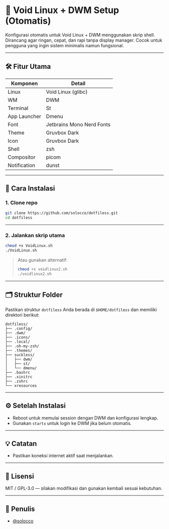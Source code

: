 # 🐧 Void Linux + DWM Setup (Otomatis)

Konfigurasi otomatis untuk Void Linux + DWM menggunakan skrip shell. Dirancang agar ringan, cepat, dan rapi tanpa display manager. Cocok untuk pengguna yang ingin sistem minimalis namun fungsional.

---

## 🛠️ Fitur Utama

| Komponen       | Detail                      |
|----------------|-----------------------------|
| Linux          | Void Linux (glibc)          |
| WM             | DWM                         |
| Terminal       | St                          |
| App Launcher   | Dmenu                       |
| Font           | Jetbrains Mono Nerd Fonts   |
| Theme          | Gruvbox Dark                |
| Icon           | Gruvbox Dark                |
| Shell          | zsh                         |
| Compositor     | picom                       |
| Notification   | dunst                       |

---

## 🚀 Cara Instalasi

### 1. Clone repo

```bash
git clone https://github.com/solocco/dotfiless.git
cd dotfiless
```

---

### 2. Jalankan skrip utama

```bash
chmod +x VoidLinux.sh
./VoidLinux.sh
```

> Atau gunakan alternatif:
>
> ```bash
> chmod +x voidlinux2.sh
> ./voidlinux2.sh
> ```

---

## 🗂️ Struktur Folder

Pastikan struktur `dotfiless` Anda berada di `$HOME/dotfiless` dan memiliki direktori berikut:

```text
dotfiless/
├── .config/
├── .dwm/
├── .icons/
├── .local/
├── .oh-my-zsh/
├── .themes/
├── suckless/
│   ├── dwm/
│   ├── st/
│   └── dmenu/
├── .bashrc
├── .xinitrc
├── .zshrc
└── xresources
```

---

## ⚙️ Setelah Instalasi

* Reboot untuk memulai session dengan DWM dan konfigurasi lengkap.
* Gunakan `startx` untuk login ke DWM jika belum otomatis.

---

## 💡 Catatan

* Pastikan koneksi internet aktif saat menjalankan.

---

## 📄 Lisensi

MIT / GPL-3.0 — silakan modifikasi dan gunakan kembali sesuai kebutuhan.

---

## 👤 Penulis

* [@solocco](https://github.com/solocco)
